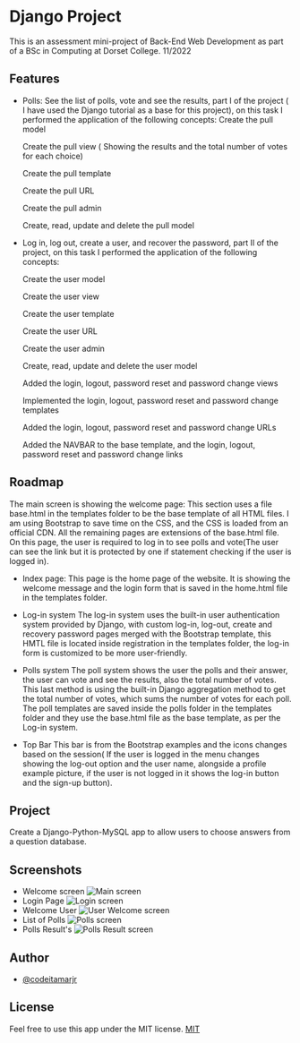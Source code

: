 # Django Project

This is an assessment mini-project of Back-End Web Development as part of a BSc in Computing at Dorset College. 11/2022

## Features

- Polls: See the list of polls, vote and see the results, part I of the project ( I have used the Django tutorial as a base for this project), on this task I performed the application of the following concepts: Create the pull model

  Create the pull view ( Showing the results and the total number of votes for each choice)

  Create the pull template

  Create the pull URL

  Create the pull admin

  Create, read, update and delete the pull model

- Log in, log out, create a user, and recover the password, part II of the project, on this task I performed the application of the following concepts:

  Create the user model

  Create the user view

  Create the user template

  Create the user URL

  Create the user admin

  Create, read, update and delete the user model

  Added the login, logout, password reset and password change views

  Implemented the login, logout, password reset and password change templates

  Added the login, logout, password reset and password change URLs

  Added the NAVBAR to the base template, and the login, logout, password reset and password change links

## Roadmap

The main screen is showing the welcome page:
This section uses a file base.html in the templates folder to be the base template of all HTML files.
I am using Bootstrap to save time on the CSS, and the CSS is loaded from an official CDN.
All the remaining pages are extensions of the base.html file.
On this page, the user is required to log in to see polls and vote(The user can see the link but it is protected by one if statement checking if the user is logged in).

- Index page: This page is the home page of the website. It is showing the welcome message and the login form that is saved in the home.html file in the templates folder.

- Log-in system
  The log-in system uses the built-in user authentication system provided by Django, with custom log-in, log-out, create and recovery password pages merged with the Bootstrap template, this HMTL file is located inside registration in the templates folder, the log-in form is customized to be more user-friendly.

- Polls system
  The poll system shows the user the polls and their answer, the user can vote and see the results, also the total number of votes.
  This last method is using the built-in Django aggregation method to get the total number of votes, which sums the number of votes for each poll.
  The poll templates are saved inside the polls folder in the templates folder and they use the base.html file as the base template, as per the Log-in system.

- Top Bar
  This bar is from the Bootstrap examples and the icons changes based on the session( If the user is logged in the menu changes showing the log-out option and the user name, alongside a profile example picture, if the user is not logged in it shows the log-in button and the sign-up button).

## Project

Create a Django-Python-MySQL app to allow users to choose answers from a question database.

## Screenshots

- Welcome screen
  ![Main screen](https://github.com/codeitamarjr/Y3S1djangoAuthExercise/blob/master/screens/1-mail%20screen.png?raw=true)
- Login Page
  ![Login screen](https://github.com/codeitamarjr/Y3S1djangoAuthExercise/blob/master/screens/3-login%20screen.png?raw=true)
- Welcome User
  ![User Welcome screen](https://github.com/codeitamarjr/Y3S1djangoAuthExercise/blob/master/screens/4-welcome%20screen.png?raw=true)
- List of Polls
  ![Polls screen](https://github.com/codeitamarjr/Y3S1djangoAuthExercise/blob/master/screens/1-polls%20screen.png?raw=true)
- Polls Result's
  ![Polls Result screen](https://github.com/codeitamarjr/Y3S1djangoAuthExercise/blob/master/screens/6-result%20screen.png?raw=true)

## Author

- [@codeitamarjr](https://www.github.com/codeitamarjr)

## License

Feel free to use this app under the MIT license.
[MIT](https://choosealicense.com/licenses/mit/)
